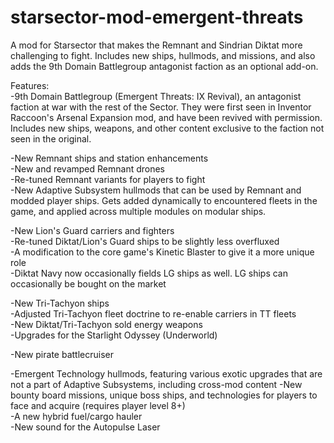 # starsector-mod-emergent-threats
A mod for Starsector that makes the Remnant and Sindrian Diktat more challenging to fight. Includes new ships, hullmods, and missions, and also adds the 9th Domain Battlegroup antagonist faction as an optional add-on.

Features:  
-9th Domain Battlegroup (Emergent Threats: IX Revival), an antagonist faction at war with the rest of the Sector. They were first seen in Inventor Raccoon's Arsenal Expansion mod, and have been revived with permission. Includes new ships, weapons, and other content exclusive to the faction not seen in the original.

-New Remnant ships and station enhancements  
-New and revamped Remnant drones  
-Re-tuned Remnant variants for players to fight  
-New Adaptive Subsystem hullmods that can be used by Remnant and modded player ships. Gets added dynamically to encountered fleets in the game, and applied across multiple modules on modular ships.

-New Lion's Guard carriers and fighters  
-Re-tuned Diktat/Lion's Guard ships to be slightly less overfluxed  
-A modification to the core game's Kinetic Blaster to give it a more unique role  
-Diktat Navy now occasionally fields LG ships as well. LG ships can occasionally be bought on the market  

-New Tri-Tachyon ships  
-Adjusted Tri-Tachyon fleet doctrine to re-enable carriers in TT fleets  
-New Diktat/Tri-Tachyon sold energy weapons  
-Upgrades for the Starlight Odyssey (Underworld)

-New pirate battlecruiser

-Emergent Technology hullmods, featuring various exotic upgrades that are not a part of Adaptive Subsystems, including cross-mod content
-New bounty board missions, unique boss ships, and technologies for players to face and acquire (requires player level 8+)  
-A new hybrid fuel/cargo hauler  
-New sound for the Autopulse Laser
